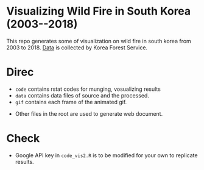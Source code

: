 # Visualizing Wild Fire in South Korea (2003--2018)

This repo generates some of visualization on wild fire in south korea from 2003 to 2018. [Data](http://www.forest.go.kr/newkfsweb/kfi/kfs/frfr/selectFrfrStats.do?searchCnd=2010&mn=KFS_02_02_01_05_01) is collected by Korea Forest Service. 

# Direc 

- `code` contains rstat codes for munging, vosualizing results 
- `data` contains data files of source and the processed.
- `gif` contains each frame of the animated gif.   

* Other files in the root are used to generate web document. 

# Check 

- Google API key in `code_vis2.R` is to be modified for your own to replicate results. 


